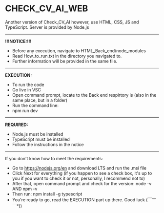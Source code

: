 # CHECK_CV_AI_WEB
Another version of Check_CV_AI however, use HTML, CSS, JS and TypeScript.
Server is provided by Node.js
***********************
**!!!NOTICE:!!!**
- Before any execution, navigate to HTML_Back_end/node_modules
- Read How_to_run.txt in the directory you navigated to.
- Further information will be provided in the same file.
**********************
**EXECUTION:**
- To run the code
- Go live in VSC
- Open command prompt, locate to the Back end respirtory is (also in the same place, but in a folder)
- Run the command line: 
- npm run dev
*********************
**REQUIRED:**
- Node.js must be installed
- TypeScript must be installed
- Follow the instructions in the notice
********************
If you don't know how to meet the requirements:
- Go to https://nodejs.org/en and download LTS and run the .msi file
- Click Next for everything (if you happen to see a check box, it's up to you if you want to check it or not, personally, I recommend not to)
- After that, open command prompt and check for the version: node -v AND npm -v
- Then run: npm install -g typescript
- You're ready to go, read the EXECUTION part up there. Good luck \(￣︶￣*\))

